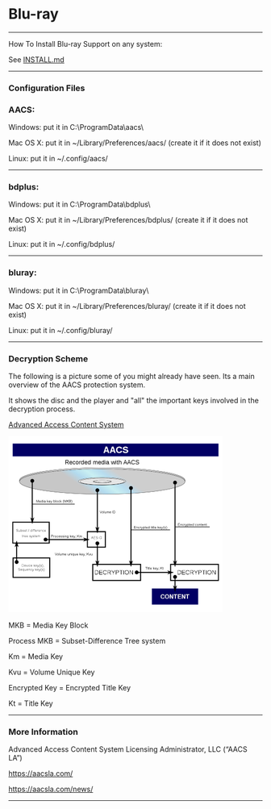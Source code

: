 # Blu-ray

---

How To Install Blu-ray Support on any system:

See [INSTALL.md](INSTALL.md)

---


### Configuration Files

### AACS:
Windows: put it in C:\ProgramData\aacs\

Mac OS X: put it in ~/Library/Preferences/aacs/ (create it if it does not exist)

Linux: put it in ~/.config/aacs/

---

### bdplus:
Windows: put it in C:\ProgramData\bdplus\

Mac OS X: put it in ~/Library/Preferences/bdplus/ (create it if it does not exist)

Linux: put it in ~/.config/bdplus/

---

### bluray:

Windows: put it in C:\ProgramData\bluray\

Mac OS X: put it in ~/Library/Preferences/bluray/ (create it if it does not exist)

Linux: put it in ~/.config/bluray/

---

### Decryption Scheme

The following is a picture some of you might already have seen. Its a main overview of the AACS protection system.

It shows the disc and the player and "all" the important keys involved in the decryption process.

[Advanced Access Content System](https://en.wikipedia.org/wiki/Advanced_Access_Content_System)

![Screenshot](/img/425x350AACS_dataflow.png)

MKB = Media Key Block

Process MKB = Subset-Difference Tree system

Km = Media Key

Kvu = Volume Unique Key

Encrypted Key = Encrypted Title Key

Kt = Title Key

---
### More Information

Advanced Access Content System Licensing Administrator, LLC (“AACS LA”)

https://aacsla.com/

https://aacsla.com/news/

---